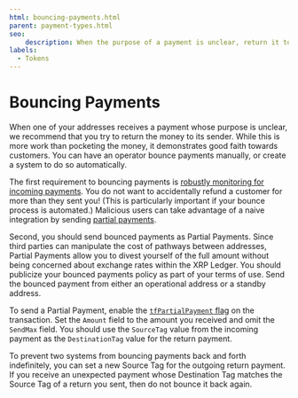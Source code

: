 ```yaml
---
html: bouncing-payments.html
parent: payment-types.html
seo:
    description: When the purpose of a payment is unclear, return it to the sender.
labels:
  - Tokens
---
```

# Bouncing Payments

When one of your addresses receives a payment whose purpose is unclear, we recommend that you try to return the money to its sender. While this is more work than pocketing the money, it demonstrates good faith towards customers. You can have an operator bounce payments manually, or create a system to do so automatically.

The first requirement to bouncing payments is [robustly monitoring for incoming payments](robustly-monitoring-for-payments.md). You do not want to accidentally refund a customer for more than they sent you! (This is particularly important if your bounce process is automated.) Malicious users can take advantage of a naive integration by sending [partial payments](partial-payments.md#partial-payments-exploit).

Second, you should send bounced payments as Partial Payments. Since third parties can manipulate the cost of pathways between addresses, Partial Payments allow you to divest yourself of the full amount without being concerned about exchange rates within the XRP Ledger. You should publicize your bounced payments policy as part of your terms of use. Send the bounced payment from either an operational address or a standby address.

To send a Partial Payment, enable the [`tfPartialPayment` flag](../../references/protocol/transactions/types/payment.md#payment-flags) on the transaction. Set the `Amount` field to the amount you received and omit the `SendMax` field. You should use the `SourceTag` value from the incoming payment as the `DestinationTag` value for the return payment.

To prevent two systems from bouncing payments back and forth indefinitely, you can set a new Source Tag for the outgoing return payment. If you receive an unexpected payment whose Destination Tag matches the Source Tag of a return you sent, then do not bounce it back again.
